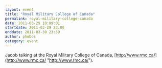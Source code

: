 ```yaml
---
layout: event
title: "Royal Military College of Canada"
permalink: royal-military-college-canada
date: 2011-03-29 10:09:01
startdate: 2011-03-29 23:00
enddate: 2011-03-30 23:59
author: phobos
category: event
---
```


Jacob talking at the Royal Military College of Canada, [http://www.rmc.ca/](http://www.rmc.ca/ "http://www.rmc.ca/").
